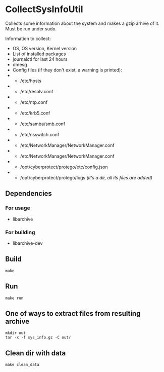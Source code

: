 # CollectSysInfoUtil

Collects some information about the system and makes a gzip arhive of it. Must be run under sudo.

Information to collect:
- OS, OS version, Kernel version
- List of installed packages
- journalctl for last 24 hours
- dmesg
- Config files (if they don't exist, a warning is printed):
- - /etc/hosts
- - /etc/resolv.conf
- - /etc/ntp.conf
- - /etc/krb5.conf
- - /etc/samba/smb.conf
- - /etc/nsswitch.conf
- - /etc/NetworkManager/NetworkManager.conf
- - /etc/NetworkManager/NetworkManager.conf
- - /opt/cyberprotect/protego/etc/config.json
- - /opt/cyberprotect/protego/logs _(it's a dir, all its files are added)_

## Dependencies

### For usage

- libarchive

### For building

- libarchive-dev

## Build

```
make
```

## Run 
```
make run
```

## One of ways to extract files from resulting archive

```
mkdir out
tar -x -f sys_info.gz -C out/
```

## Clean dir with data

```
make clean_data
```